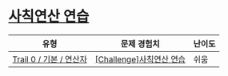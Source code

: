 # [사칙연산 연습](https://www.codetree.ai/trails/complete/curated-cards/nl-pre-operators-1)

|유형|문제 경험치|난이도|
|---|---|---|
|[Trail 0 / 기본 / 연산자](https://www.codetree.ai/trail-info/codetree-101/)|[[Challenge]사칙연산 연습](https://www.codetree.ai/trails/complete/curated-cards/nl-pre-operators-1/)|쉬움|

